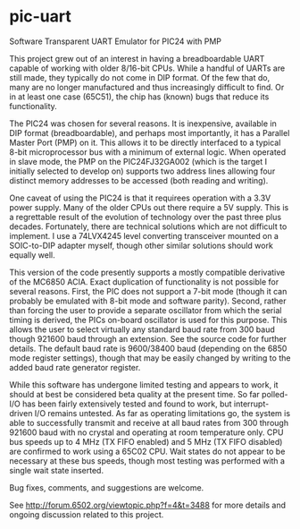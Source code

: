 # pic-uart
Software Transparent UART Emulator for PIC24 with PMP

This project grew out of an interest in having a breadboardable UART capable of working with older 8/16-bit CPUs.  While
a handful of UARTs are still made, they typically do not come in DIP format.  Of the few that do, many are no longer
manufactured and thus increasingly difficult to find.  Or in at least one case (65C51), the chip has (known) bugs
that reduce its functionality.

The PIC24 was chosen for several reasons.  It is inexpensive, available in DIP format (breadboardable), and perhaps most
importantly, it has a Parallel Master Port (PMP) on it.  This allows it to be directly interfaced to a typical 8-bit
microprocessor bus with a minimum of external logic.  When operated in slave mode, the PMP on the PIC24FJ32GA002
(which is the target I initially selected to develop on) supports two address lines allowing four distinct memory
addresses to be accessed (both reading and writing).

One caveat of using the PIC24 is that it requirees operation with a 3.3V power supply.  Many of the older CPUs out there
require a 5V supply.  This is a regrettable result of the evolution of technology over the past three plus decades.
Fortunately, there are technical solutions which are not difficult to implement.  I use a 74LVX4245 level converting
transceiver mounted on a SOIC-to-DIP adapter myself, though other similar solutions should work equally well.

This version of the code presently supports a mostly compatible derivative of the MC6850 ACIA.  Exact duplication of
functionality is not possible for several reasons.  First, the PIC does not support a 7-bit mode (though it can
probably be emulated with 8-bit mode and software parity).  Second, rather than forcing the user to provide a separate
oscillator from which the serial timing is derived, the PICs on-board oscillator is used for this purpose.  This
allows the user to select virtually any standard baud rate from 300 baud though 921600 baud through an extension.  See
the source code for further details.  The default baud rate is 9600/38400 baud (depending on the 6850 mode register
settings), though that may be easily changed by writing to the added baud rate generator register.

While this software has undergone limited testing and appears to work, it should at best be considered beta quality
at the present time.  So far polled-I/O has been fairly extensively tested and found to work, but interrupt-driven
I/O remains untested.  As far as operating limitations go, the system is able to successfully transmit and receive
at all baud rates from 300 through 921600 baud with no crystal and operating at room temperature only.  CPU bus
speeds up to 4 MHz (TX FIFO enabled) and 5 MHz (TX FIFO disabled) are confirmed to work using a 65C02 CPU.  Wait
states do not appear to be necessary at these bus speeds, though most testing was performed with a single wait
state inserted.

Bug fixes, comments, and suggestions are welcome.

See http://forum.6502.org/viewtopic.php?f=4&t=3488 for more details and ongoing discussion related to this project.
